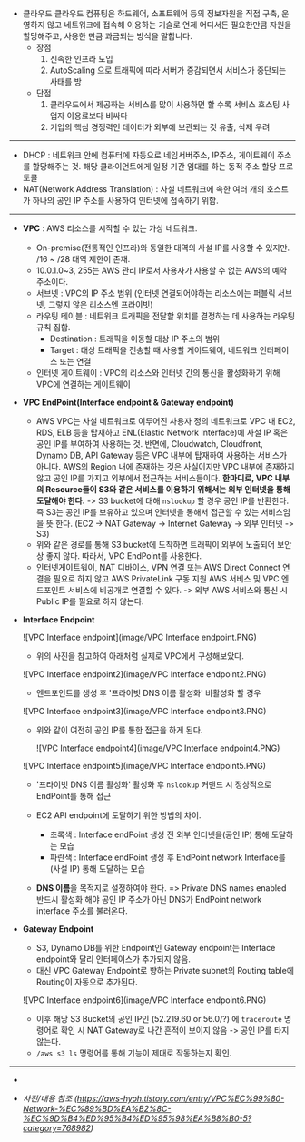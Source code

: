 * 클라우드
  클라우드 컴퓨팅은 하드웨어, 소프트웨어 등의 정보자원을 직접 구축, 운영하지 않고 네트워크에 접속해 이용하는 기술로 언제 어디서든 필요한만큼 자원을 할당해주고, 사용한 만큼 과금되는 방식을 말합니다.
  * 장점
    1. 신속한 인프라 도입
    2. AutoScaling 으로 트래픽에 따라 서버가 증감되면서 서비스가 중단되는 사태를 방
  * 단점
    1. 클라우드에서 제공하는 서비스를 많이 사용하면 할 수록 서비스 호스팅 사업자 이용료보다 비싸다
    2. 기업의 핵심 경쟁력인 데이터가 외부에 보관되는 것 유출, 삭제 우려

---

* DHCP : 네트워크 안에 컴퓨터에 자동으로 네임서버주소, IP주소, 게이트웨이 주소를 할당해주는 것. 
  해당 클라이언트에게 일정 기간 임대를 하는 동적 주소 할당 프로토콜 
* NAT(Network Address Translation) : 사설 네트워크에 속한 여러 개의 호스트가 하나의 공인 IP 주소를 사용하여 인터넷에 접속하기 위함.


-----

* **VPC** : AWS 리소스를 시작할 수 있는 가상 네트워크.

  - On-premise(전통적인 인프라)와 동일한 대역의 사설 IP를 사용할 수 있지만. 
    /16 ~ /28 대역 제한이 존재.
  - 10.0.1.0~3, 255는 AWS 관리 IP로서 사용자가 사용할 수 없는 AWS의 예약 주소이다.

  * 서브넷 : VPC의 IP 주소 범위 (인터넷 연결되어야하는 리소스에는 퍼블릭 서브넷, 그렇지 않은 리소스엔 프라이빗)
  * 라우팅 테이블 : 네트워크 트래픽을 전달할 위치를 결정하는 데 사용하는 라우팅 규칙 집합.
    * Destination : 트래픽을 이동할 대상 IP 주소의 범위
    * Target : 대상 트래픽을 전송할 때 사용할 게이트웨이, 네트워크 인터페이스 또는 연결
  * 인터넷 게이트웨이 : VPC의 리소스와 인터넷 간의 통신을 활성화하기 위해 VPC에 연결하는 게이트웨이

* **VPC EndPoint(Interface endpoint & Gateway endpoint)**

  * AWS VPC는 사설 네트워크로 이루어진 사용자 정의 네트워크로 VPC 내 EC2, RDS, ELB 등을 탑재하고 ENL(Elastic Network Interface)에 사설 IP 혹은 공인 IP를 부여하여 사용하는 것.
    반면에, Cloudwatch, Cloudfront, Dynamo DB, API Gateway 등은 VPC 내부에 탑재하여 사용하는 서비스가 아니다. AWS의 Region 내에 존재하는 것은 사실이지만 VPC 내부에 존재하지 않고 공인 IP를 가지고 외부에서 접근하는 서비스들이다. 
    **한마디로, VPC 내부의 Resource들이 S3와 같은 서비스를 이용하기 위해서는 외부 인터넷을 통해 도달해야 한다.**
    -> S3 bucket에 대해 `nslookup` 할 경우 공인 IP를 반환한다. 즉 S3는 공인 IP를 보유하고 있으며 인터넷을 통해서 접근할 수 있는 서비스임을 뜻 한다.
    (EC2 -> NAT Gateway -> Internet Gateway -> 외부 인터넷 -> S3)
  * 위와 같은 경로를 통해 S3 bucket에 도착하면 트래픽이 외부에 노출되어 보안상 좋지 않다.
    따라서, VPC EndPoint를 사용한다.
  * 인터넷게이트워이, NAT 디바이스, VPN 연결 또는 AWS Direct Connect 연결을 필요로 하지 않고 AWS PrivateLink 구동 지원 AWS 서비스 및 VPC 엔드포인트 서비스에 비공개로 연결할 수 있다.
    -> 외부 AWS 서비스와 통신 시 Public IP를 필요로 하지 않는다.

* **Interface Endpoint**

  

  ![VPC Interface endpoint](image/VPC Interface endpoint.PNG)

  * 위의 사진을 참고하여 아래처럼 실제로 VPC에서 구성해보았다.

  ![VPC Interface endpoint2](image/VPC Interface endpoint2.PNG)

  * 엔드포인트를 생성 후 '프라이빗 DNS 이름 활성화' 비활성화 할 경우

  ![VPC Interface endpoint3](image/VPC Interface endpoint3.PNG)

  * 위와 같이 여전히 공인 IP를 통한 접근을 하게 된다.

    ![VPC Interface endpoint4](image/VPC Interface endpoint4.PNG)

  ![VPC Interface endpoint5](image/VPC Interface endpoint5.PNG)

  * '프라이빗 DNS 이름 활성화' 활성화 후 `nslookup` 커맨드 시 정상적으로 EndPoint를 통해 접근

  * EC2 API endpoint에 도달하기 위한 방법의 차이.
    * 초록색 : Interface endPoint 생성 전 외부 인터넷을(공인 IP)  통해 도달하는 모습
    * 파란색 : Interface endPoint 생성 후 EndPoint network Interface를 (사설 IP) 통해 도달하는 모습
  * **DNS 이름**을 목적지로 설정하여야 한다. 
    => Private DNS names enabled 반드시 활성화 해야 공인 IP 주소가 아닌 DNS가 EndPoint network interface 주소를 불러온다.

* **Gateway Endpoint**

  * S3, Dynamo DB를 위한 Endpoint인 Gateway endpoint는 Interface endpoint와 달리 인터페이스가 추가되지 않음.
  * 대신 VPC Gateway Endpoint로 향하는 Private subnet의 Routing table에 Routing이 자동으로 추가된다.

  ![VPC Interface endpoint6](image/VPC Interface endpoint6.PNG)

  * 이후 해당 S3 Bucket의 공인 IP인 (52.219.60 or 56.0/?) 에 `traceroute` 명령어로 확인 시 NAT Gateway로 나간 흔적이 보이지 않음 -> 공인 IP를 타지 않는다.
  * `/aws s3 ls` 명령어를 통해 기능이 제대로 작동하는지 확인.


---

* 



































* *사진/내용 참조 (https://aws-hyoh.tistory.com/entry/VPC%EC%99%80-Network-%EC%89%BD%EA%B2%8C-%EC%9D%B4%ED%95%B4%ED%95%98%EA%B8%B0-5?category=768982)*
